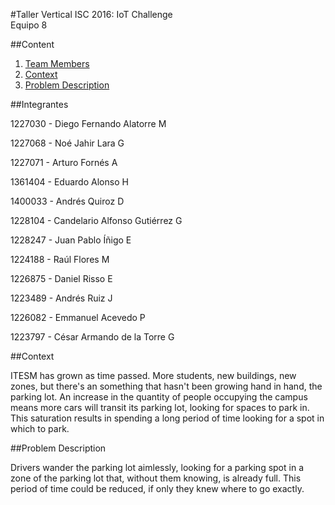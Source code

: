 #Taller Vertical ISC 2016: IoT Challenge  
Equipo 8

##Content
1. [Team Members](#team)
2. [Context](#context)
3. [Problem Description](#problem)

##Integrantes<div id=”team”></div>

1227030 - Diego Fernando Alatorre M

1227068 - Noé Jahir Lara G

1227071 - Arturo Fornés A

1361404 - Eduardo Alonso H

1400033 - Andrés Quiroz D

1228104 - Candelario Alfonso Gutiérrez G

1228247 - Juan Pablo Íñigo E

1224188 - Raúl Flores M

1226875 - Daniel Risso E

1223489 - Andrés Ruiz J

1226082 - Emmanuel Acevedo P

1223797 - César Armando de la Torre G

##Context <div id=”context”></div>
ITESM has grown as time passed. More students, new buildings, new zones, but there's an something that hasn't been growing hand in hand, the parking lot. An increase in the quantity of people occupying the campus means more cars will transit its parking lot, looking for spaces to park in. This saturation results in spending a long period of time looking for a spot in which to park.

##Problem Description <div id=”problem”></div>
Drivers wander the parking lot aimlessly, looking for a parking spot in a zone of the parking lot that, without them knowing, is already full. This period of time could be reduced, if only they knew where to go exactly.

